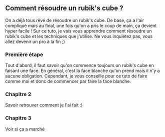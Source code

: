 ## Comment résoudre un rubik's cube ?

On a déjà tous rêvé de résoudre un rubik's cube. De base, ça a l'air compliqué mais au final, une fois qu'on a pris le coup de main, ça devient hyper facile !
Sur ce tuto, je vais vous apprendre comment résoudre un rubik's cube et les techniques que j'utilise.
Ne vous inquiétez pas, vous allez devenir un pro à la fin ;)

### Première étape
Tout d'abord, il faut savoir qu'on commence toujours un rubik's cube en faisant une face. En général, c'est la face blanche qu'on prend mais il n'y a aucune obligation. Cependant, je vous conseille pour ce tuto de faire comme moi et donc de commencer par faire la face blanche. 

### Chapitre 2
Savoir retrouver comment je l'ai fait :)
### Chapitre 3 
Voir si ça a marché 

      
    

    
      
    

    
